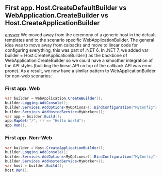 ## First app. Host.CreateDefaultBuilder vs WebApplication.CreateBuilder vs Host.CreateApplicationBuilder

[answer](https://github.com/dotnet/runtime/discussions/81090#discussioncomment-4784551)
We moved away from the ceremony of a generic host in the default templates and to the scenario specific WebApplicationBuilder. The general idea was to move away from calbacks and move to linear code for configuring everything, this was part of .NET 6. In .NET 7, we added var builder = Host.CreateApplicationBuilder() as the backbone of WebApplication.CreateBuilder so we could have a smoother integration of the API styles (building the linear API on top of the callback API was error prone). As a result, we now have a similar pattern to WebApplicationBuilder for non-web scenarios:

### First app. Web

```csharp
var builder = WebApplication.CreateBuilder();
builder.Logging.AddConsole();
builder.Services.AddOptions<MyOptions>().BindConfiguration("MyConfig");
builder.Services.AddHostedService<MyWorker>();
var app = builder.Build();
app.MapGet("/", () => "Hello World");
app.Run();
```

### First app. Non-Web

```csharp
var builder = Host.CreateApplicationBuilder();
builder.Logging.AddConsole();
builder.Services.AddOptions<MyOptions>().BindConfiguration("MyConfig");
builder.Services.AddHostedService<MyWorker>();
var host = builder.Build();
host.Run();
```

